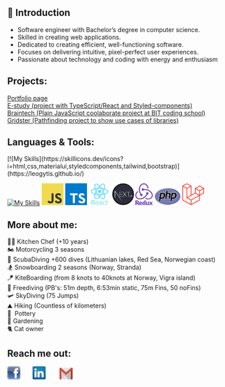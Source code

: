 <h2>👋 Introduction </h2>
<ul>
  <li>Software engineer with Bachelor’s degree in computer science.</li>
  <li>Skilled in creating web applications.</li>
  <li>Dedicated to creating efficient, well-functioning software.</li>
  <li>Focuses on delivering intuitive, pixel-perfect user experiences.</li>
  <li>Passionate about technology and coding with energy and enthusiasm</li>
</ul>

<h2>Projects:</h2>
<a href="https://leogytis.github.io/">Portfolio page</a><br>
<a href="https://leogytis.github.io/e-study/">E-study (project with TypeScript/React and Styled-components)</a><br>
<a href="https://leogytis.github.io/braintech/">Braintech (Plain JavaScript coolaborate project at BIT coding school)</a><br>
<a href="https://leogytis.github.io/gridster/">Gridster (Pathfinding project to show use cases of libraries)</a><br>



<h2>Languages & Tools:</h2>
<!-- <a href="https://www.w3schools.com/html/" title="html"><img src="icons/html.png" width="64" height="64" /></a>
<a href="https://www.w3schools.com/css/" title="css"><img src="icons/css.png" width="50" height="64" /></a>
<a href="https://styled-components.com/" title="styled"><img src="icons/styled-components.png" width="50" height="50"/></a>
<a href="https://tailwindcss.com/" title="Tailwind"><img src="icons/tailwind.png" width=60" height="40"/></a>
<a href="https://bootsrap.com/" title="Bootstrap"><img src="icons/bootsrap.png" width="50" height="50"/></a><br><br> -->
[![My Skills](https://skillicons.dev/icons?i=html,css,materialui,styledcomponents,tailwind,bootstrap)](https://leogytis.github.io/)

[![My Skills](https://skillicons.dev/icons?i=java,kotlin,nodejs,figma&theme=light)](https://skillicons.dev)
<a href="https://en.wikipedia.org/wiki/JavaScript" title="JavaScript"><img src="icons/javascript.png" width="50" height="50" /></a>
<a href="https://www.typescriptlang.org/" title="TypeScript"><img src="icons/typescript.png" width="50" height="50"/></a>
<a href="https://reactjs.org/" title="React"><img src="icons/react.png" width="50" height="50"/></a>
<a href="https://nextjs.org/" title="React"><img src="icons/next.png" width="50" height="50"/></a>
<a href="https://redux.js.org/" title="Redux"><img src="icons/redux.png" width="40" height="50"/></a>
<a href="https://www.php.net/" title="PHP"><img src="icons/php.png" width="60" height="40"/></a>
<a href="https://laravel.com/" title="Laravel"><img src="icons/laravel.png" width="50" height="50"/></a>


<h2>More about me:</h2>
<div>👨‍🍳 Kitchen Chef (+10 years)</div>
<div>🏍️ Motorcycling 3 seasons</div>
<div>🤿 ScubaDiving +600 dives (Lithuanian lakes, Red Sea, Norwegian coast)</div>
<div>🏂 Snowboarding 2 seasons (Norway, Stranda)</div>
<div>🪁 KiteBoarding (from 8 knots to 40knots at Norway, Vigra island)</div>
<div>🤿 Freediving (PB's: 51m depth, 6:53min static, 75m Fins, 50 noFins)</div>
<div>🛩️ SkyDiving (75 Jumps)</div
<div>⛰️ Hiking (Countless of kilometers)</div>
<div>🧉&nbsp;  Pottery</div>
<div>🌱 Gardening</div>
<div>🐈 Cat owner</div>



<h2>Reach me out:</h2>
<a href="https://www.facebook.com/divergytis" title="Facebook" style="margin-right: 20px"><img src="icons/facebook.png" width="30" height="30"/></a>&nbsp;
<a href="https://www.linkedin.com/in/gytis-leonavicius-74839519a/" title="LinkedIn" style="padding-right: 20px"><img src="icons/linkedin.png" width="30" height="30"/></a> &nbsp;
<a href="mailto:leogytis@gmail.com" title="Gmail"><img src="icons/gmail.png" width="30" height="27"/></a>
